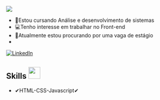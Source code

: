 
 <a href="https://github.com/DenverCoder1/readme-typing-svg"><img src="https://readme-typing-svg.herokuapp.com?&font=IBM+Plex+Sans&color=abcdef&size=20&lines=Olá+meus+queridos!+Eu+sou+o+Pedro+Rodiguez" /></a>

- 🌱Estou cursando Análise e desenvolvimento de sistemas
- 💻Tenho interesse em trabalhar no Front-end
- 👀Atualmente estou procurando por uma vaga de estágio
- 
<a href="https://www.linkedin.com/in/pedro-rodriguez-3b0262223/" target="_blank">
 <img alt="LinkedIn" src="https://img.shields.io/badge/LinkedIn-0077B5?style=for-the-badge&logo=linkedin&logoColor=white">
  </a>   

<h2> Skills <img src = "https://media2.giphy.com/media/QssGEmpkyEOhBCb7e1/giphy.gif?cid=ecf05e47a0n3gi1bfqntqmob8g9aid1oyj2wr3ds3mg700bl&rid=giphy.gif" width = 32px> </h2>
	

 - ✔HTML-CSS-Javascript✔ 
